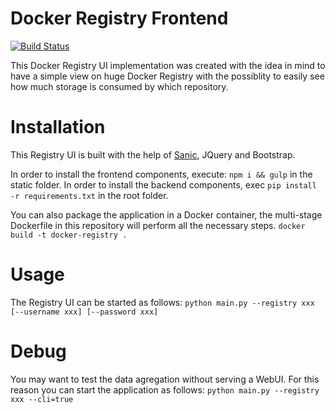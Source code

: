 # Docker Registry Frontend

[![Build Status](https://travis-ci.org/3r1co/registry-frontend.svg?branch=master)](https://travis-ci.org/3r1co/registry-frontend)


This Docker Registry UI implementation was created with the idea in mind to have a simple view on huge Docker Registry with the possiblity to easily see how much storage is consumed by which repository.

# Installation

This Registry UI is built with the help of [Sanic](https://github.com/huge-success/sanic), JQuery and Bootstrap.

In order to install the frontend components, execute: ```npm i && gulp``` in the static folder.
In order to install the backend components, exec ```pip install -r requirements.txt``` in the root folder.

You can also package the application in a Docker container, the multi-stage Dockerfile in this repository will perform all the necessary steps. 
```docker build -t docker-registry .```

# Usage

The Registry UI can be started as follows: `python main.py --registry xxx [--username xxx] [--password xxx]`

# Debug

You may want to test the data agregation without serving a WebUI. For this reason you can start the application as follows: `python main.py --registry xxx --cli=true`
